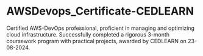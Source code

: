 # AWSDevops_Certificate-CEDLEARN
Certified AWS-DevOps professional, proficient in managing and optimizing cloud infrastructure. Successfully completed a rigorous 3-month coursework program with practical projects, awarded by CEDLEARN on 23-08-2024.
